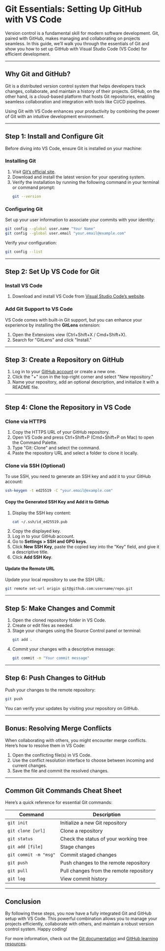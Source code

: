 # Git Essentials: Setting Up GitHub with VS Code

Version control is a fundamental skill for modern software development. Git, paired with GitHub, makes managing and collaborating on projects seamless. In this guide, we’ll walk you through the essentials of Git and show you how to set up GitHub with Visual Studio Code (VS Code) for efficient development.

---

## **Why Git and GitHub?**

Git is a distributed version control system that helps developers track changes, collaborate, and maintain a history of their projects. GitHub, on the other hand, is a cloud-based platform that hosts Git repositories, enabling seamless collaboration and integration with tools like CI/CD pipelines.

Using Git with VS Code enhances your productivity by combining the power of Git with an intuitive development environment.

---

## **Step 1: Install and Configure Git**

Before diving into VS Code, ensure Git is installed on your machine:

### **Installing Git**
1. Visit [Git’s official site](https://git-scm.com/).
2. Download and install the latest version for your operating system.
3. Verify the installation by running the following command in your terminal or command prompt:
   ```bash
   git --version
   ```

### **Configuring Git**
Set up your user information to associate your commits with your identity:
```bash
git config --global user.name "Your Name"
git config --global user.email "your.email@example.com"
```

Verify your configuration:
```bash
git config --list
```

---

## **Step 2: Set Up VS Code for Git**

### **Install VS Code**
1. Download and install VS Code from [Visual Studio Code’s website](https://code.visualstudio.com/).

### **Add Git Support to VS Code**
VS Code comes with built-in Git support, but you can enhance your experience by installing the **GitLens** extension:
1. Open the Extensions view (Ctrl+Shift+X / Cmd+Shift+X).
2. Search for "GitLens" and click "Install."

---

## **Step 3: Create a Repository on GitHub**
1. Log in to your [GitHub account](https://github.com/) or create a new one.
2. Click the "+" icon in the top-right corner and select "New repository."
3. Name your repository, add an optional description, and initialize it with a README file.

---

## **Step 4: Clone the Repository in VS Code**

### **Clone via HTTPS**
1. Copy the HTTPS URL of your GitHub repository.
2. Open VS Code and press Ctrl+Shift+P (Cmd+Shift+P on Mac) to open the Command Palette.
3. Type "Git: Clone" and select the command.
4. Paste the repository URL and select a folder to clone it locally.

### **Clone via SSH (Optional)**
To use SSH, you need to generate an SSH key and add it to your GitHub account:
```bash
ssh-keygen -t ed25519 -C "your.email@example.com"
```

#### **Copy the Generated SSH Key and Add it to GitHub**
1. Display the SSH key content:
   ```bash
   cat ~/.ssh/id_ed25519.pub
   ```
2. Copy the displayed key.
3. Log in to your GitHub account.
4. Go to **Settings > SSH and GPG keys**.
5. Click **New SSH Key**, paste the copied key into the "Key" field, and give it a descriptive title.
6. Click **Add SSH Key**.

#### **Update the Remote URL**
Update your local repository to use the SSH URL:
```bash
git remote set-url origin git@github.com:username/repo.git
```

---

## **Step 5: Make Changes and Commit**
1. Open the cloned repository folder in VS Code.
2. Create or edit files as needed.
3. Stage your changes using the Source Control panel or terminal:
   ```bash
   git add .
   ```
4. Commit your changes with a descriptive message:
   ```bash
   git commit -m "Your commit message"
   ```

---

## **Step 6: Push Changes to GitHub**
Push your changes to the remote repository:
```bash
git push
```
You can verify your updates by visiting your repository on GitHub.

---

## **Bonus: Resolving Merge Conflicts**
When collaborating with others, you might encounter merge conflicts. Here’s how to resolve them in VS Code:
1. Open the conflicting file(s) in VS Code.
2. Use the conflict resolution interface to choose between incoming and current changes.
3. Save the file and commit the resolved changes.

---

## **Common Git Commands Cheat Sheet**
Here’s a quick reference for essential Git commands:

| Command                  | Description                              |
|--------------------------|------------------------------------------|
| `git init`               | Initialize a new Git repository         |
| `git clone [url]`        | Clone a repository                      |
| `git status`             | Check the status of your working tree   |
| `git add [file]`         | Stage changes                           |
| `git commit -m "msg"`   | Commit staged changes                   |
| `git push`               | Push changes to the remote repository   |
| `git pull`               | Pull changes from the remote repository |
| `git log`                | View commit history                     |

---

## **Conclusion**
By following these steps, you now have a fully integrated Git and GitHub setup with VS Code. This powerful combination allows you to manage your projects efficiently, collaborate with others, and maintain a robust version control system. Happy coding!

For more information, check out the [Git documentation](https://git-scm.com/doc) and [GitHub learning resources](https://docs.github.com/en).

